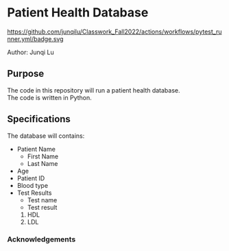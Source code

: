 # Patient Health Database

https://github.com/junqilu/Classwork_Fall2022/actions/workflows/pytest_runner.yml/badge.svg

Author: Junqi Lu

## Purpose
The code in this repository will run a patient 
health database.  
The code is written in Python.

## Specifications
The database will contains:
* Patient Name
  + First Name
  + Last Name
* Age
* Patient ID
* Blood type
* Test Results
	* Test name 
	* Test result
  1. HDL
  1. LDL
  
### Acknowledgements
